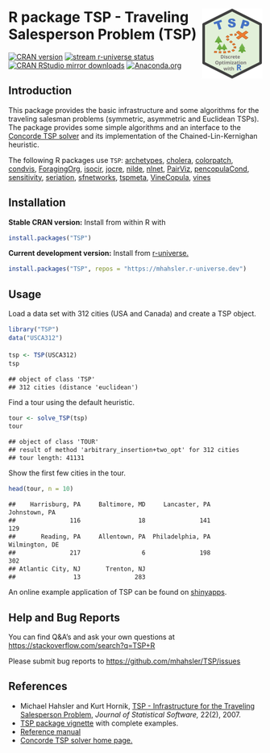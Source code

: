 
# <img src="man/figures/logo.svg" align="right" height="139" /> R package TSP - Traveling Salesperson Problem (TSP)

[![CRAN
version](http://www.r-pkg.org/badges/version/TSP)](https://CRAN.R-project.org/package=TSP)
[![stream r-universe
status](https://mhahsler.r-universe.dev/badges/TSP)](https://mhahsler.r-universe.dev/TSP)
[![CRAN RStudio mirror
downloads](http://cranlogs.r-pkg.org/badges/TSP)](https://CRAN.R-project.org/package=TSP)
[![Anaconda.org](https://anaconda.org/conda-forge/r-tsp/badges/version.svg)](https://anaconda.org/conda-forge/r-tsp)

## Introduction

This package provides the basic infrastructure and some algorithms for
the traveling salesman problems (symmetric, asymmetric and Euclidean
TSPs). The package provides some simple algorithms and an interface to
the [Concorde TSP solver](http://www.math.uwaterloo.ca/tsp/concorde/)
and its implementation of the Chained-Lin-Kernighan heuristic.

The following R packages use `TSP`:
[archetypes](https://CRAN.R-project.org/package=archetypes),
[cholera](https://CRAN.R-project.org/package=cholera),
[colorpatch](https://CRAN.R-project.org/package=colorpatch),
[condvis](https://CRAN.R-project.org/package=condvis),
[ForagingOrg](https://CRAN.R-project.org/package=ForagingOrg),
[isocir](https://CRAN.R-project.org/package=isocir),
[jocre](https://CRAN.R-project.org/package=jocre),
[nilde](https://CRAN.R-project.org/package=nilde),
[nlnet](https://CRAN.R-project.org/package=nlnet),
[PairViz](https://CRAN.R-project.org/package=PairViz),
[pencopulaCond](https://CRAN.R-project.org/package=pencopulaCond),
[sensitivity](https://CRAN.R-project.org/package=sensitivity),
[seriation](https://CRAN.R-project.org/package=seriation),
[sfnetworks](https://CRAN.R-project.org/package=sfnetworks),
[tspmeta](https://CRAN.R-project.org/package=tspmeta),
[VineCopula](https://CRAN.R-project.org/package=VineCopula),
[vines](https://CRAN.R-project.org/package=vines)

## Installation

**Stable CRAN version:** Install from within R with

``` r
install.packages("TSP")
```

**Current development version:** Install from
[r-universe.](https://mhahsler.r-universe.dev/TSP)

``` r
install.packages("TSP", repos = "https://mhahsler.r-universe.dev")
```

## Usage

Load a data set with 312 cities (USA and Canada) and create a TSP
object.

``` r
library("TSP")
data("USCA312")

tsp <- TSP(USCA312)
tsp
```

    ## object of class 'TSP' 
    ## 312 cities (distance 'euclidean')

Find a tour using the default heuristic.

``` r
tour <- solve_TSP(tsp)
tour
```

    ## object of class 'TOUR' 
    ## result of method 'arbitrary_insertion+two_opt' for 312 cities
    ## tour length: 41131

Show the first few cities in the tour.

``` r
head(tour, n = 10)
```

    ##    Harrisburg, PA     Baltimore, MD     Lancaster, PA     Johnstown, PA 
    ##               116                18               141               129 
    ##       Reading, PA     Allentown, PA  Philadelphia, PA    Wilmington, DE 
    ##               217                 6               198               302 
    ## Atlantic City, NJ       Trenton, NJ 
    ##                13               283

An online example application of TSP can be found on
[shinyapps](https://shrinidhee.shinyapps.io/SimpleTSP).

## Help and Bug Reports

You can find Q&A’s and ask your own questions at
<https://stackoverflow.com/search?q=TSP+R>

Please submit bug reports to <https://github.com/mhahsler/TSP/issues>

## References

- Michael Hahsler and Kurt Hornik, [TSP - Infrastructure for the
  Traveling Salesperson
  Problem,](http://dx.doi.org/10.18637/jss.v023.i02) *Journal of
  Statistical Software,* 22(2), 2007.
- [TSP package
  vignette](https://cran.r-project.org/package=TSP/vignettes/TSP.pdf)
  with complete examples.
- [Reference manual](https://cran.r-project.org/package=TSP/TSP.pdf)
- [Concorde TSP solver home
  page.](http://www.math.uwaterloo.ca/tsp/concorde/)
